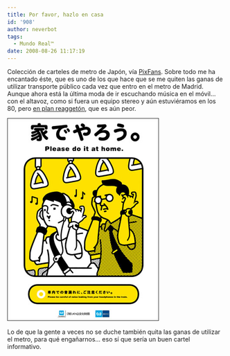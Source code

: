 ```yaml
---
title: Por favor, hazlo en casa
id: '908'
author: neverbot
tags:
  - Mundo Real™
date: 2008-08-26 11:17:19
---
```


Colección de carteles de metro de Japón, vía [PixFans](http://www.pixfans.com/carteles-de-normas-del-metro-de-tokio/). Sobre todo me ha encantado éste, que es uno de los que hace que se me quiten las ganas de utilizar transporte público cada vez que entro en el metro de Madrid. Aunque ahora está la última moda de ir escuchando música en el móvil... con el altavoz, como si fuera un equipo stereo y aún estuviéramos en los 80, pero [en plan reaggetón](http://localhost:8000/musica/prohibido-perrear-en-esta-zona/), que es aún peor.

![Cartel de Metro en Japón](./por-favor-hazlo-en-casa/cartel_metro_japon_01.jpg "Cartel de Metro en Japón")

Lo de que la gente a veces no se duche también quita las ganas de utilizar el metro, para qué engañarnos... eso sí que sería un buen cartel informativo.
